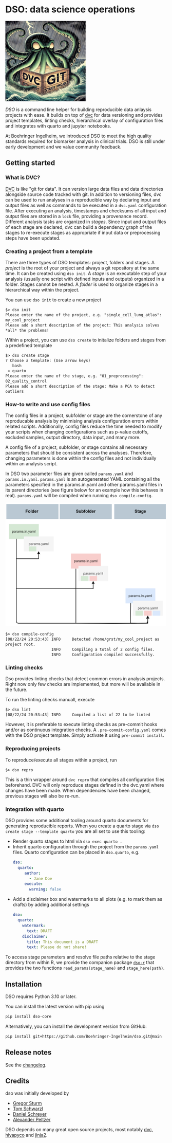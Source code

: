 # DSO: data science operations

<img src="img/dso_kraken.jpg" alt="DSO Kraken" width="250" />

*DSO* is a command line helper for building reproducible data anlaysis projects with ease.
It builds on top of [dvc](https://github.com/iterative/dvc) for data versioning and provides project
templates, linting checks, hierarchical overlay of configuration files and integrates with quarto and jupyter notebooks.

At Boehringer Ingelheim, we introduced DSO to meet the high quality standards required for biomarker analysis
in clinical trials. DSO is still under early development and we value community feedback.

## Getting started

### What is DVC?
[DVC](https://github.com/iterative/dvc) is like "git for data". It can version large data files and data directories alongside source code tracked with git. In addition to versioning files, dvc can be used to run analyses in a reproducible way by declaring input and output files as well as commands to be executed in a `dvc.yaml` configuration file. After executing an analysis, timestamps and checksums of all input and output files are stored in a `lock` file, providing a provenance record. Different analysis tasks are organized in *stages*. Since input and output files of each stage are declared, dvc can build a dependency graph of the stages to re-execute stages as appropriate if input data or preprocessing steps have been updated.

### Creating a project from a template
There are three types of DSO templates: project, folders and stages. A *project* is the root of your project
and always a git repository at the same time. It can be created using `dso init`. A *stage* is an executable
step of your analysis (usually one script with defined inputs and outputs) organized in a folder. Stages
cannot be nested. A *folder* is used to organize stages in a hierarchical way within the project.

You can use `dso init` to create a new project
```
$> dso init
Please enter the name of the project, e.g. "single_cell_lung_atlas": my_cool_project
Please add a short description of the project: This analysis solves *all* the problems!
```

Within a project, you can use `dso create` to initalize folders and stages from a predefined template

```
$> dso create stage
? Choose a template: (Use arrow keys)
   bash
 » quarto
Please enter the name of the stage, e.g. "01_preprocessing": 02_quality_control
Please add a short description of the stage: Make a PCA to detect outliers
```

### How-to write and use config files
The config files in a project, subfolder or stage are the cornerstone of any reproducable analysis by minimising analysis configuration errors within related scripts. Additionally, config files reduce the time needed to modify your scripts when changing configurations such as p-value cutoffs, excluded samples, output directory, data input, and many more.

A config file of a project, subfolder, or stage contains all necessary parameters that should be consistent across the analyses. Therefore, changing parameters is done within the config files and not individually within an analysis script.

In DSO two parameter files are given called `params.yaml` and `params.in.yaml`. `params.yaml` is an autogenerated YAML containing all the parameters specified in the params.in.yaml and other params.yaml files in its parent directories (see figure below for an example how this behaves in real). `params.yaml` will be compiled when running `dso compile-config`.

<img src="img/config.png" width="500" alt="Hierarchical configuration schema" />

```
$> dso compile-config
[08/22/24 20:53:43] INFO     Detected /home/grst/my_cool_project as project root.
                    INFO     Compiling a total of 2 config files.
                    INFO     Configuration compiled successfully.
```

### Linting checks

Dso provides linting checks that detect common errors in analysis projects. Right now only few checks are implemented,
but more will be available in the future.

To run the linting checks manuall, execute

```
$> dso lint
[08/22/24 20:53:43] INFO     Compiled a list of 22 to be linted
```

However, it is preferable to execute linting checks as pre-commit hooks and/or as continuous integration checks.
A `.pre-commit-config.yaml` comes with the DSO project template. Simply activate it using `pre-commit install`.

### Reproducing projects

To reproduce/execute all stages within a project, run

```
$> dso repro
```

This is a thin wrapper around `dvc repro` that compiles all configuration files beforehand.
DVC will only reproduce stages defined in the dvc.yaml where changes have been made. When dependencies have been changed, previous stages will also be re-run.


### Integration with quarto

DSO provides some additional tooling around quarto documents for generating reproducible reports. When you create a
quarto stage via `dso create stage --template quarto` you are all set to use this tooling:

 * Render quarto stages to html via `dso exec quarto .`
 * Inherit quarto configuration through the project from the `params.yaml` files. Quarto configuration can be placed in
   `dso.quarto`, e.g.
   ```yaml
   dso:
     quarto:
        author:
          - Jane Doe
        execute:
          warning: false
    ```
  * Add a disclaimer box and watermarks to all plots (e.g. to mark them as drafts) by adding additional settings
    ```yaml
    dso:
      quarto:
        watermark:
          text: DRAFT
        disclaimer:
          title: This document is a DRAFT
          text: Please do not share!
    ```

To access stage parameters and resolve file paths relative to the stage directory from within R, we provide the
companion package [`dso-r`](https://github.com/Boehringer-Ingelheim/dso-r) that provides the two functions
`read_params(stage_name)` and `stage_here(path)`.


## Installation

DSO requires Python 3.10 or later.

You can install the latest version with pip using

```bash
pip install dso-core
```

Alternatively, you can install the development version from GitHub: 

```bash
pip install git+https://github.com/Boehringer-Ingelheim/dso.git@main
```

## Release notes

See the [changelog](./CHANGELOG.md).

## Credits

dso was initially developed by
 * [Gregor Sturm](https://github.com/grst)
 * [Tom Schwarzl](https://github.com/tschwarzl)
 * [Daniel Schreyer](https://github.com/dschreyer)
 * [Alexander Peltzer](https://github.com/apeltzer)

DSO depends on many great open source projects, most notably [dvc](https://github.com/iterative/dvc), [hiyapyco](https://github.com/zerwes/hiyapyco) and [jinja2](https://jinja.palletsprojects.com/).

